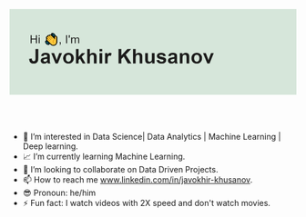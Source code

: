 ![](header.png)

</br>
</br>


- 👀 I’m interested in Data Science| Data Analytics | Machine Learning | Deep learning.
- 📈 I’m currently learning Machine Learning.
- 💼 I’m looking to collaborate on Data Driven Projects.
- 📫 How to reach me  www.linkedin.com/in/javokhir-khusanov.
- 😎 Pronoun: he/him
- ⚡️ Fun fact: I watch videos with 2X speed and don't watch movies.

<!---
Javokheer/Javokheer is a ✨ special ✨ repository because its `README.md` (this file) appears on your GitHub profile.
You can click the Preview link to take a look at your changes.
--->



